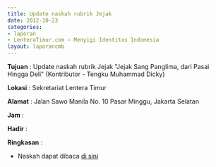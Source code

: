 ```yaml
---
title: Update naskah rubrik Jejak
date: 2012-10-23
categories:
- laporan
- LenteraTimur.com – Menyigi Identitas Indonesia
layout: laporancmb
---
```



**Tujuan** : Update naskah rubrik Jejak "Jejak Sang Panglima, dari Pasai Hingga Deli" (Kontributor - Tengku Muhammad Dicky)

**Lokasi** : Sekretariat Lentera Timur 

**Alamat** : Jalan Sawo Manila No. 10 Pasar Minggu, Jakarta Selatan

**Jam** : 

**Hadir** :  


**Ringkasan** : 
* Naskah dapat dibaca [di sini](http://www.lenteratimur.com/2012/10/jejak-sang-panglima-dari-pasai-hingga-deli/)
